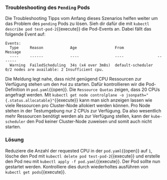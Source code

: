 ### Troubleshooting des `Pending` Pods

Die Troubleshooting Tipps vom Anfang dieses Szenarios helfen weiter um das Problem des `pending` Pods zu lösen. Sieh dir dafür die mit `kubectl describe pod test-pod-2`{{execute}} die Pod-Events an. Dabei fällt das folgende Event auf:

```
Events:
  Type     Reason            Age                 From               Message
  ----     ------            ----                ----               -------
  Warning  FailedScheduling  34s (x4 over 3m8s)  default-scheduler  0/2 nodes are available: 2 Insufficient cpu.
```

Die Meldung legt nahe, dass nicht genügend CPU Ressourcen zur Verfügung stehen um den `Pod` zu starten. Dafür kontrollieren wir die Pod-Definition in `pod.yaml`{{open}}.
Die `Ressource Quotas` zeigen, dass 20 CPUs angefragt werden. Mit `kubectl get node controlplane -o jsonpath="{.status.allocatable}"`{{execute}} kann man sich anzeigen lassen wie viele Ressourcen pro Cluster-Node allokiert werden können. Pro Node stehen in der Testumgebung nur 2 CPUs zur Verfügung. Da also wesentlich mehr Ressourcen benötigt werden als zur Verfügung stellen, kann der `kube-scheduler` den Pod keiner Cluster-Node zuweisen und somit auch nicht starten.

### Lösung

Reduziere die Anzahl der requested CPU in der `pod.yaml`{{open}} auf `1`, lösche den Pod mit `kubectl delete pod test-pod-2`{{execute}} und erstelle den Pod neu mit `kubectl apply -f pod.yaml`{{execute}}. Der Pod sollte nun gestartet werden. Kontrolliere dies durch wiederholtes ausführen von `kubectl get pods`{{execute}}.